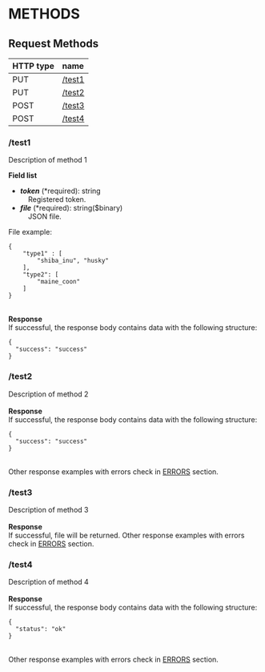 # METHODS

## Request Methods
| HTTP type   | name             |
|:------------|:-----------------|
| PUT         | [/test1](#test1) |
| PUT         | [/test2](#test2) |
| POST        | [/test3](#test3) |
| POST        | [/test4](#test4) |


### /test1
Description of method 1

<b>Field list</b>  
- <i><b>token</b></i> (*required): string  
&nbsp;&nbsp;&nbsp; Registered token.
- <i><b>file</b></i> (*required): string($binary)  
&nbsp;&nbsp;&nbsp; JSON file.

File example:
```
{
	"type1" : [
		"shiba_inu", "husky"
	],
	"type2": [
		"maine_coon"
	]
}
```  
\
<b>Response</b>  
If successful, the response body contains data with the following structure:
```
{
  "success": "success"
}
```


### /test2
Description of method 2  
\
<b>Response</b>  
If successful, the response body contains data with the following structure:
```
{
  "success": "success"
}
```
\
Other response examples with errors check in [ERRORS](ERRORS.md#test2) section.

### /test3
Description of method 3   
\
<b>Response</b>  
If successful, file will be returned.
Other response examples with errors check in [ERRORS](ERRORS.md#test3) section.

### /test4
Description of method 4   
\
<b>Response</b>  
If successful, the response body contains data with the following structure:
```
{
  "status": "ok"
}
```
\
Other response examples with errors check in [ERRORS](ERRORS.md#test4) section.
